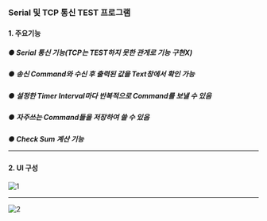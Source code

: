 ### Serial 및 TCP 통신 TEST 프로그램</hr>

#### 1. 주요기능
##### ● Serial 통신 기능(TCP는 TEST하지 못한 관게로 기능 구현X)
##### ● 송신 Command와 수신 후 출력된 값을 Text창에서 확인 가능 
##### ● 설정한 Timer Interval마다 반복적으로 Command를 보낼 수 있음
##### ● 자주쓰는 Command들을 저장하여 쓸 수 있음
##### ● Check Sum 계산 기능 <hr/>

#### 2. UI 구성
![1](https://user-images.githubusercontent.com/69396761/90211198-a6fbde00-de22-11ea-903a-1ecf14803c65.PNG) <hr/>
![2](https://user-images.githubusercontent.com/69396761/90211200-a82d0b00-de22-11ea-9cb0-ab4867d34c23.PNG)

